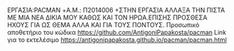 
ΕΡΓΑΣΙΑ:PACMAN
 +Α.Μ.: Π2014006
 +ΣΤΗΝ ΕΡΓΑΣΙΑ ΑΛΛΑΞΑ ΤΗΝ ΠΙΣΤΑ ΜΕ ΜΙΑ ΝΕΑ ΔΙΚΙΑ ΜΟΥ ΚΑΘΩΣ ΚΑΙ ΤΟΝ ΗΡΩΑ.ΕΠΙΣΗΣ ΠΡΟΣΘΕΣΑ ΗΧΟΥΣ ΓΙΑ ΩΣ ΘΕΜΑ ΑΛΛΑ ΚΑΙ ΓΙΑ ΤΟΥΣ ΠΟΝΤΟΥΣ.
 Προσωπικό αποθετήριο του κώδικα https://github.com/AntigoniPapakosta/pacman Link για το εκτελέσιμο https://antigonipapakosta.github.io/pacman/pacman.html
